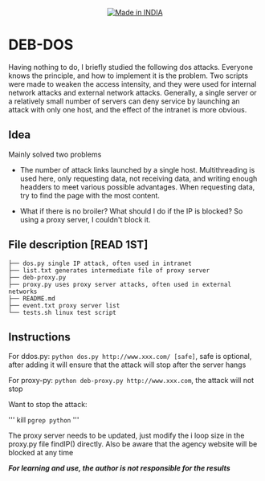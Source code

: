 <p align="center">
<a href="https://punkers.business.site"><img title="Made in INDIA" src="https://img.shields.io/badge/MADE%20IN-INDIA-SCRIPT?colorA=%23ff8100&colorB=%23017e40&colorC=%23ff0000&style=for-the-badge"></a>
</p>

# DEB-DOS
Having nothing to do, I briefly studied the following dos attacks. Everyone knows the principle, and how to implement it is the problem. Two scripts were made to weaken the access intensity, and they were used for internal network attacks and external network attacks. Generally, a single server or a relatively small number of servers can deny service by launching an attack with only one host, and the effect of the intranet is more obvious.

## Idea

Mainly solved two problems
* The number of attack links launched by a single host. Multithreading is used here, only requesting data, not receiving data, and writing enough headders to meet various possible advantages. When requesting data, try to find the page with the most content.

* What if there is no broiler? What should I do if the IP is blocked? So using a proxy server, I couldn't block it.

## File description [READ 1ST]

```
├── dos.py single IP attack, often used in intranet
├── list.txt generates intermediate file of proxy server
├── deb-proxy.py
├── proxy.py uses proxy server attacks, often used in external networks
├── README.md
├── event.txt proxy server list
└── tests.sh linux test script
```

## Instructions

For ddos.py: `python dos.py http://www.xxx.com/ [safe]`, safe is optional, after adding it will ensure that the attack will stop after the server hangs

For proxy-py: `python deb-proxy.py http://www.xxx.com`, the attack will not stop

Want to stop the attack:

'''
kill `pgrep python`
'''

The proxy server needs to be updated, just modify the i loop size in the proxy.py file findIP() directly. Also be aware that the agency website will be blocked at any time

*****For learning and use, the author is not responsible for the results*****
